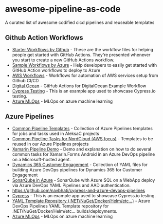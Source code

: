 # awesome-pipeline-as-code

A curated list of awesome codified cicd pipelines and reuseable templates

## Github Action Workflows

- [Starter Workflows by Github](https://github.com/actions/starter-workflows) - These are the workflow files for helping people get started with GitHub Actions. They're presented whenever you start to create a new GitHub Actions workflow.
- [Sample Workflows by Azure](https://github.com/Azure/actions-workflow-samples) - Help developers to easily get started with GitHub Action workflows to deploy to Azure
- [AWS Workflows](https://github.com/didier-durand/aws-workflows-on-github) - Workflows for automation of AWS services setup from Github CI/CD
- [Digital Ocean](https://github.com/do-community/example-doctl-action) - GitHub Actions for DigitalOcean Example Workflow
- [Cypress Testing](https://github.com/cypress-io/cypress-example-kitchensink/tree/master/.github/workflows) - This is an example app used to showcase Cypress.io testing.
- [Azure MLOps](https://github.com/konabuta/azureml-mlops/tree/main/.github/workflows) - MLOps on azure machine learning

## Azure Pipelines

- [Common Pipeline Templates](https://github.com/AleksaC/azure-pipelines-templates) - Collection of Azure Pipelines templates for jobs and tasks used in AleksaC projects
- [Common Pipeline Tasks for NordCloud (AWS focus)](https://github.com/nordcloud/azure-pipelines-templates) - Templates to be reused in our Azure Pipelines projects
- [Xamarin Pipeline Demo](https://github.com/jmegner/XamarinPipelineDemo) - Demo and explanation on how to do several common tasks for Xamarin.Forms Android in an Azure DevOps pipeline on a Microsoft-hosted agent.
- [Dynamics 365 Customer Engagement](https://github.com/microsoft-d365-ce-pfe-devops/D365-CE-Pipelines) - Collection of YAML files for building Azure DevOps pipelines for Dynamics 365 for Customer Engagement
- [SonarQube in Azure](https://github.com/RazorSPoint/SonarQubeAsAService) - SonarQube with Azure SQL on a WebApp deploy via Azure DevOps YAML Pipelines and AAD authentication.
- https://github.com/navbhati/cypress-and-azure-devops-pipelines
- [Cypress](https://github.com/cypress-io/cypress-example-kitchensink/blob/master/azure-ci.yml) - This is an example app used to showcase Cypress.io testing.
- [YAML Template Repository (.NET/NuGet/Docker/Helm/etc...)](https://github.com/f2calv/CasCap.YAMLTemplates) - Azure DevOps Pipelines YAML Template repository for .NET/NuGet/Docker/Helm/etc... builds/deployments.
- [Azure MLOps](https://github.com/konabuta/azureml-mlops/blob/main/.pipeline/azure-pipeline-mlops.yml) - MLOps on azure machine learning
